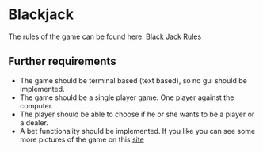 # Blackjack
The rules of the game can be found here: [Black Jack Rules](https://en.wikipedia.org/wiki/Blackjack)
## Further requirements
 
* The game should be terminal based (text based), so no gui should be implemented. 
* The game should be a single player game. One player against the computer. 
* The player should be able to choose if he or she wants to be a player or a dealer. 
* A bet functionality should be implemented. If you like you can see some more pictures of the game on this [site](black_jack_pics.html)
